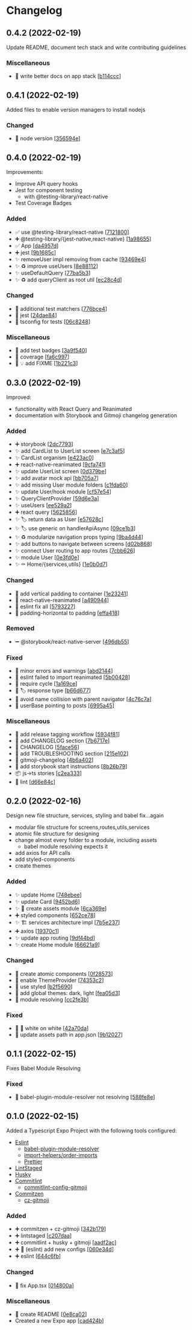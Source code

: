 # Changelog

<a name="0.4.2"></a>
## 0.4.2 (2022-02-19)

Update README, document tech stack and write contributing guidelines

### Miscellaneous

- 📝 write better docs on app stack [[b114ccc](https://github.com/thlmenezes/grocery-price-watch/commit/b114ccc4886b3d788f6d757912a24409bab46c1a)]


<a name="0.4.1"></a>
## 0.4.1 (2022-02-19)

Added files to enable version managers to install nodejs

### Changed

- 📌 node version [[356594e](https://github.com/thlmenezes/grocery-price-watch/commit/356594e8897e1a1688d7576bb6a6984c8d08316a)]


<a name="0.4.0"></a>
## 0.4.0 (2022-02-19)

Improvements:

- Improve API query hooks
- Jest for component testing
  - with @testing-library/react-native
- Test Coverage Badges


### Added

- ✅ use @testing-library/react-native [[7121800](https://github.com/thlmenezes/grocery-price-watch/commit/7121800bddc354da68091e6c40993fb06b361ec0)]
- ➕ @testing-library/{jest-native,react-native} [[1a98655](https://github.com/thlmenezes/grocery-price-watch/commit/1a986552fb8c6269450981a325d84d2b15dadd31)]
- ✅ App [[da4957d](https://github.com/thlmenezes/grocery-price-watch/commit/da4957db913bc2bcdba81c6d7b1af8c40c15b88d)]
- ➕ jest [[9b1685c](https://github.com/thlmenezes/grocery-price-watch/commit/9b1685ccf3d9a8821b38f31da8325119792c6e10)]
- ✨ removeUser impl removing from cache [[93469e4](https://github.com/thlmenezes/grocery-price-watch/commit/93469e4037cc4aee0d256298f3906f86f06d5ddc)]
- ✨ ♻️ improve useUsers [[8e88112](https://github.com/thlmenezes/grocery-price-watch/commit/8e881120d634ae45de0bb5b1ffce01ed872eba91)]
- ✨ useDefaultQuery [[77ba5b3](https://github.com/thlmenezes/grocery-price-watch/commit/77ba5b30f822b80ccad40e8eee906a9601b4555c)]
- ✨ ♻️ add queryClient as root util [[ec28c4d](https://github.com/thlmenezes/grocery-price-watch/commit/ec28c4d3dd4cccb0856799e8bf218deadde042cb)]

### Changed

- 🔧 additional test matchers [[776bce4](https://github.com/thlmenezes/grocery-price-watch/commit/776bce4a47a12b3dc7d1fd93367123e13c241f4c)]
- 🔧 jest [[24dae84](https://github.com/thlmenezes/grocery-price-watch/commit/24dae84237bcc6aebc3489342e7b6faf583da0f6)]
- 🔧 tsconfig for tests [[06c8248](https://github.com/thlmenezes/grocery-price-watch/commit/06c8248461567313fb634e38dc7c9a9698d696b7)]

### Miscellaneous

- 📝 add test badges [[3a9f540](https://github.com/thlmenezes/grocery-price-watch/commit/3a9f54029a7c2d806d7dd8293089ac62b42a8160)]
- 🙈 coverage [[fa6c997](https://github.com/thlmenezes/grocery-price-watch/commit/fa6c997ee5dfa8a1f5fe4096f5e273736cfd50bc)]
- 📝 💡 add FIXME [[1b221c3](https://github.com/thlmenezes/grocery-price-watch/commit/1b221c3a8bea4efe86d090dc56ea5b7b29603578)]


<a name="0.3.0"></a>
## 0.3.0 (2022-02-19)

Improved:
 - functionality with React Query and Reanimated
 - documentation with Storybook and Gitmoji changelog generation

### Added

- ➕ storybook [[2dc7793](https://github.com/thlmenezes/grocery-price-watch/commit/2dc77931daa5a19398c2ee6b236919de147c444b)]
- ✨ add CardList to UserList screen [[e7c3af5](https://github.com/thlmenezes/grocery-price-watch/commit/e7c3af58649b3977821d0dec3241d67b5ceb2512)]
- ✨ CardList organism [[e423ac0](https://github.com/thlmenezes/grocery-price-watch/commit/e423ac00e73514284f18263a9f866304ddc9bb9e)]
- ➕ react-native-reanimated [[9cfa741](https://github.com/thlmenezes/grocery-price-watch/commit/9cfa7414c49dd8302fba906a67e7b706c36c0a2d)]
- ✨ update UserList screen [[0d379be](https://github.com/thlmenezes/grocery-price-watch/commit/0d379be114827211adb591e1f3fe4ba33569ad60)]
- ✨ add avatar mock api [[bb705a7](https://github.com/thlmenezes/grocery-price-watch/commit/bb705a772b93bad7491f642c115a8d86ac997644)]
- ✨ add missing User module folders [[c1fda60](https://github.com/thlmenezes/grocery-price-watch/commit/c1fda606aa1c66adfb08184bb3741e52759e9041)]
- ✨ update User/hook module [[cf57e54](https://github.com/thlmenezes/grocery-price-watch/commit/cf57e5409f1513692df3b3a66a88217ba24d3c2a)]
- ✨ QueryClientProvider [[59d6e3a](https://github.com/thlmenezes/grocery-price-watch/commit/59d6e3ab6837d1ceafafc3b6a3148b83ada225b8)]
- ✨ useUsers [[ee529a2](https://github.com/thlmenezes/grocery-price-watch/commit/ee529a22c6edb87617a547e095745d25c1a5b7a2)]
- ➕ react query [[5625856](https://github.com/thlmenezes/grocery-price-watch/commit/562585612b0fa303789d2ff4623622bcca159281)]
- ✨ 🏷️ return data as User [[e57628c](https://github.com/thlmenezes/grocery-price-watch/commit/e57628c4049aed406dd3f05b77460d7edc2bb546)]
- ✨ 🏷️ use generic on handlerApiAsync [[09ce1b3](https://github.com/thlmenezes/grocery-price-watch/commit/09ce1b35adb211072620a579f906b90b13d01a17)]
- ✨ ♻️ modularize navigation props typing [[9ba4d44](https://github.com/thlmenezes/grocery-price-watch/commit/9ba4d446c8f4c87872d6a82acbbd6110665d5595)]
- ✨ add buttons to navigate between screens [[d02b868](https://github.com/thlmenezes/grocery-price-watch/commit/d02b86826cc9cbedbfa209f6be23f4cb5b7e4eca)]
- ✨ connect User routing to app routes [[7cbb626](https://github.com/thlmenezes/grocery-price-watch/commit/7cbb626171a71dbdc284db528e3cedf8b1ec69d2)]
- ✨ module User [[0e3fd0e](https://github.com/thlmenezes/grocery-price-watch/commit/0e3fd0ecf651c94175cd31b749dbc80feeb06322)]
- ✨ ⚰️ Home/{services,utils} [[1e0b0d7](https://github.com/thlmenezes/grocery-price-watch/commit/1e0b0d7438eaf493741762962b86a8d0301ecc3e)]

### Changed

- 💄 add vertical padding to container [[1e23241](https://github.com/thlmenezes/grocery-price-watch/commit/1e2324128e3bd20281cc25f72961eaf638d08f20)]
- 🔧 react-native-reanimated [[a490944](https://github.com/thlmenezes/grocery-price-watch/commit/a49094495238a930c2e1a5c5eace7094d18f0f0c)]
- 🚨 eslint fix all [[5793227](https://github.com/thlmenezes/grocery-price-watch/commit/57932270505ed538b22922250b7f04263d488bab)]
- 💄 padding-horizontal to padding [[effa418](https://github.com/thlmenezes/grocery-price-watch/commit/effa418e1c3736aab69b366653e54100a0613856)]

### Removed

- ➖ @storybook/react-native-server [[496db55](https://github.com/thlmenezes/grocery-price-watch/commit/496db555ba08a8c81028024095988181e3c14e48)]

### Fixed

- 🐛 minor errors and warnings [[abd2144](https://github.com/thlmenezes/grocery-price-watch/commit/abd21444b520a354e48076ef34d4b71bc0d627e5)]
- 🐛 eslint failed to import reanimated [[5b00428](https://github.com/thlmenezes/grocery-price-watch/commit/5b00428aa8e724b4b6148b0a053b2b820a106971)]
- 🐛 require cycle [[1a169ce](https://github.com/thlmenezes/grocery-price-watch/commit/1a169ced89bf8fd37ac811acd1d6f530dced0278)]
- 🐛 🏷️ response type [[b66d677](https://github.com/thlmenezes/grocery-price-watch/commit/b66d677595958846188c706a72524cc7609f4953)]
- 🐛 avoid name collision with parent navigator [[4c76c7a](https://github.com/thlmenezes/grocery-price-watch/commit/4c76c7a5aaee70fa40077b5d4a1b983d7e755700)]
- 🐛 userBase pointing to posts [[6995a45](https://github.com/thlmenezes/grocery-price-watch/commit/6995a456ad0d652e6c710f47e46e2eb0a2dfba6e)]

### Miscellaneous

- 📝 add release tagging workflow [[5934f81](https://github.com/thlmenezes/grocery-price-watch/commit/5934f812650468f51defd35af7bdc86e74120b66)]
- 📝 add CHANGELOG section [[7b6717e](https://github.com/thlmenezes/grocery-price-watch/commit/7b6717ee5ae6dd2380cbe926a688a85487f90237)]
- 📝 CHANGELOG [[5face56](https://github.com/thlmenezes/grocery-price-watch/commit/5face565bb535d85d42f20f332e7842a4d1b62e9)]
- 📝 add TROUBLESHOOTING section [[215e102](https://github.com/thlmenezes/grocery-price-watch/commit/215e102b9898e73d77e97f180dbc88721d626666)]
- 🔨 gitmoji-changelog [[4b6a402](https://github.com/thlmenezes/grocery-price-watch/commit/4b6a4020b4ea1a04a00360d564d4de915c80a69a)]
- 📝 add storybook start instructions [[8b26b79](https://github.com/thlmenezes/grocery-price-watch/commit/8b26b796bc9525a39a147d2bf2d0872d6d41e520)]
- 📦 js-&gt;ts stories [[c2ea333](https://github.com/thlmenezes/grocery-price-watch/commit/c2ea333de1602761d3df466c16a7eb1ce298a8ad)]
- 🔨 lint [[d66e84c](https://github.com/thlmenezes/grocery-price-watch/commit/d66e84cae69eccffb235cf6a3c96df918bc3c668)]


<a name="0.2.0"></a>
## 0.2.0 (2022-02-16)

Design new file structure, services, styling and babel fix...again
- modular file structure for screens,routes,utils,services
- atomic file structure for designing
- change almost every folder to a module, including assets
  - babel module resolving expects it
- add axios for API calls
- add styled-components
- create themes

### Added

- ✨ update Home [[748ebee](https://github.com/thlmenezes/grocery-price-watch/commit/748ebee3d4d10bc1bd80da32f1516f48cac6a460)]
- ✨ update Card [[9452bd6](https://github.com/thlmenezes/grocery-price-watch/commit/9452bd69ae1919d536ded4a72fd6847bbc4a7db7)]
- ✨ 🚚 create assets module [[6ca369e](https://github.com/thlmenezes/grocery-price-watch/commit/6ca369e2fb1fa8a3ded12ac860a1e4376c0b4edb)]
- ➕ styled components [[652ce78](https://github.com/thlmenezes/grocery-price-watch/commit/652ce78e148e941a226c93c880eafaffaae65bdf)]
- ✨ 🏗️ services architecture impl [[7b5e237](https://github.com/thlmenezes/grocery-price-watch/commit/7b5e2375da41ea792fc47204d3b6206ce21733b1)]
- ➕ axios [[19370c1](https://github.com/thlmenezes/grocery-price-watch/commit/19370c11d836be9ef32ddec554771332fc270e05)]
- ✨ update app routing [[9df44bd](https://github.com/thlmenezes/grocery-price-watch/commit/9df44bdf15e531c3b12717d13710d1690eea8b9e)]
- ✨ create Home module [[66621a9](https://github.com/thlmenezes/grocery-price-watch/commit/66621a9dd7eafe4ec643eca54079f91dc0b0091c)]

### Changed

- 💄 create atomic components [[0f28573](https://github.com/thlmenezes/grocery-price-watch/commit/0f28573aea72cf9fd5c7b406d3d942f350197b23)]
- 💄 enable ThemeProvider [[74353c2](https://github.com/thlmenezes/grocery-price-watch/commit/74353c2c6bec5817d3c982595e6b8cadcf05d7a5)]
- 💄 use styled [[b2f5690](https://github.com/thlmenezes/grocery-price-watch/commit/b2f56900412f6c58d07691d950fe3afa6b35b929)]
- 💄 add global themes: dark, light [[fea05d3](https://github.com/thlmenezes/grocery-price-watch/commit/fea05d362f6601f196ee5fa32285f31ac86be84d)]
- 🔧 module resolving [[cc2fe3b](https://github.com/thlmenezes/grocery-price-watch/commit/cc2fe3bdec67fc0b1de6b7f89f3abd32f88d0c4b)]

### Fixed

- 🐛 💄 white on white [[42a70da](https://github.com/thlmenezes/grocery-price-watch/commit/42a70da9874ac477fce3bd10353d1de623b4f707)]
- 🐛 update assets path in app.json [[9b12027](https://github.com/thlmenezes/grocery-price-watch/commit/9b12027124d6a4a123adce986af04e4200d56732)]


<a name="0.1.1"></a>
## 0.1.1 (2022-02-15)

Fixes Babel Module Resolving

### Fixed

- 🐛 babel-plugin-module-resolver not resolving [[588fe8e](https://github.com/thlmenezes/grocery-price-watch/commit/588fe8e1e9d6ee97e23161e8f2ea44d9541a75de)]


<a name="0.1.0"></a>
## 0.1.0 (2022-02-15)

Added a Typescript Expo Project with the following tools configured:
- [Eslint](https://eslint.org/)
  - [babel-plugin-module-resolver](https://www.npmjs.com/package/babel-plugin-module-resolver)
  - [import-helpers/order-imports
](https://github.com/Tibfib/eslint-plugin-import-helpers#readme)
  - [Prettier](https://prettier.io/)
- [LintStaged](https://www.npmjs.com/package/lint-staged)
- [Husky](https://typicode.github.io/husky/#/)
- [Commitlint](https://commitlint.js.org/#/)
  - [commitlint-config-gitmoji](https://www.npmjs.com/package/commitlint-config-gitmoji)
- [Commitzen](https://commitizen-tools.github.io/commitizen/)
  - [cz-gitmoji](https://github.com/Landish/cz-gitmoji)

### Added

- ➕ commitzen + cz-gitmoji [[342b179](https://github.com/thlmenezes/grocery-price-watch/commit/342b1790c0a163defce7e4c8201fec18e6da7968)]
- ➕ lintstaged [[c207daa](https://github.com/thlmenezes/grocery-price-watch/commit/c207daaca2584ffe3a315f105e766c07a044fe5a)]
- ➕ commitlint + husky + gitmoji [[aadf2ac](https://github.com/thlmenezes/grocery-price-watch/commit/aadf2acecca687ea65723b5dd37d0c47f9c61e0b)]
- ➕ 🔧 (eslint) add new configs [[060e34d](https://github.com/thlmenezes/grocery-price-watch/commit/060e34d29a4233454bb5ba59541511f89f267176)]
- ➕ eslint [[644c6fb](https://github.com/thlmenezes/grocery-price-watch/commit/644c6fb4550ee14fa0903b5eee2db79cab827796)]

### Changed

- 🚨 fix App.tsx [[014800a](https://github.com/thlmenezes/grocery-price-watch/commit/014800aeebf62ac72db3193447ae5539addaed3b)]

### Miscellaneous

- 📝 create README [[0e8ca02](https://github.com/thlmenezes/grocery-price-watch/commit/0e8ca02ad1733380971f496ad712235bd61214ec)]
-  Created a new Expo app [[cad424b](https://github.com/thlmenezes/grocery-price-watch/commit/cad424b938f3c3cb9c7304b3b736b3a0f2de04c9)]


